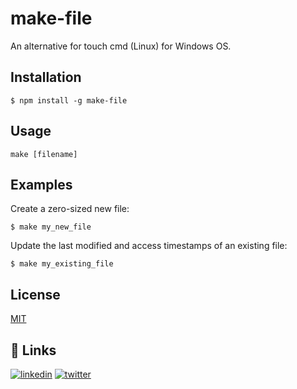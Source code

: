# make-file

An alternative for touch cmd (Linux) for Windows OS.

## Installation

    $ npm install -g make-file

## Usage

```
make [filename]
```

## Examples

Create a zero-sized new file:

    $ make my_new_file

Update the last modified and access timestamps of an existing file:

    $ make my_existing_file

    
## License

[MIT](https://github.com/csalam07/make-file/blob/master/LICENSE/)


## 🔗 Links

[![linkedin](https://img.shields.io/badge/linkedin-0A66C2?style=for-the-badge&logo=linkedin&logoColor=white)](https://www.linkedin.com/in/shahbajz-alam-b47678193/)     [![twitter](https://img.shields.io/badge/twitter-1DA1F2?style=for-the-badge&logo=twitter&logoColor=white)](https://twitter.com/csalam07)